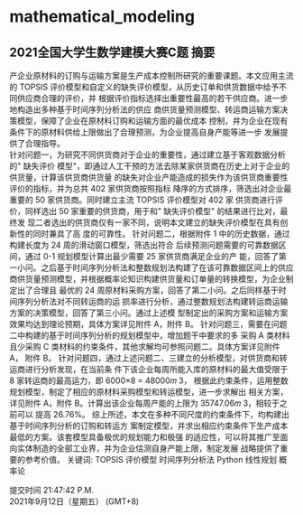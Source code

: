 # mathematical_modeling

## 2021全国大学生数学建模大赛C题 摘要 
产企业原材料的订购与运输方案是生产成本控制所研究的重要课题。本文应用主流的 TOPSIS 评价模型和自定义的缺失评价模型，从历史订单和供货数据中给予不同供应商合理的评价，并
根据评价指标选择出重要性最高的若干供应商。进一步地构造出多种基于时间序列分析法的供应
商供货量预测模型、转运商运输方案决策模型，保障了企业在原材料订购和运输方面的最优成本
控制，并为企业在现有条件下的原材料供给上限做出了合理预测，为企业提高自身产能等进一步
发展提供了合理指导。  
针对问题一，为研究不同供货商对于企业的重要性，通过建立基于客观数据分析的" 缺失评价
模型"，即通过人工干预的方法去除某家供货商在历史上对于企业的供货量，计算该供货商供货量
的缺失对企业产能造成的损失作为该供货商重要性评价的指标，并为总共 402 家供货商按照指标
降序的方式排序，筛选出对企业最重要的 50 家供货商。同时建立主流 TOPSIS 评价模型对 402 家
供货商进行评价，同样选出 50 家重要的供货商，用于和" 缺失评价模型" 的结果进行比对，最终发
现二者选出的供货商仅有一家不同，说明本文建立的缺失评价模型在具有创新性的同时兼具了高
度的可靠性。 
针对问题二，根据附件 1 中的历史数据，通过构建长度为 24 周的滑动窗口模型，筛选出符合
后续预测问题需要的可靠数据区间，通过 0-1 规划模型计算出最少需要 25 家供货商满足企业的产
能，回答了第一小问。之后基于时间序列分析法和整数规划法构建了在该可靠数据区间上的供应
商供货量预测模型，并根据概率论知识构建供货量和订单量的转换模型，为企业制定出了合理且
最优的 24 周原材料采购方案，回答了第二小问。之后同样基于时间序列分析法对不同转运商的运
损率进行分析，通过整数规划法构建转运商运输方案的决策模型，回答了第三小问。通过上述模
型制定出的采购方案和运输方案效果均达到理论预期，具体方案详见附件 A，附件 B。 
针对问题三，需要在问题二中构建的基于时间序列分析的规划模型中，增加题干中要求的多
采购 A 类材料且少采购 C 类材料的约束条件，其他求解均可参照问题二。具体方案详见附件 A，
附件 B。 
针对问题四，通过上述问题二、三建立的分析模型，对供货商和转运商进行分析发现，在当前条
件下该企业每周所能入库的原材料的最大值受限于 8 家转运商的最高运力，即 6000×8 = 48000𝑚
3，
根据此约束条件，运用整数规划模型，制定了相应的原材料采购模型和转运模型，进一步求解出
相关方案，详见附件 A，附件 B。计算出该企业每周产能的上限为 35747.06𝑚
3，相较于之前可以
提高 26.76%。 
综上所述，本文在多种不同尺度的约束条件下，均构建出基于时间序列分析的订购和转运方
案制定模型，并求出相应约束条件下生产成本最低的方案。该套模型具备极优的规划能力和极强
的适应性，可以将其推广至面向实体制造的全部工业界，并为企业估测自身产能上限，制定发展
战略提供了重要的参考价值。 
关键词: TOPSIS 评价模型 时间序列分析法 Python 线性规划 概率论
 
  
提交时间 21:47:42 P.M.  
2021年9月12日（星期五） (GMT+8)  
